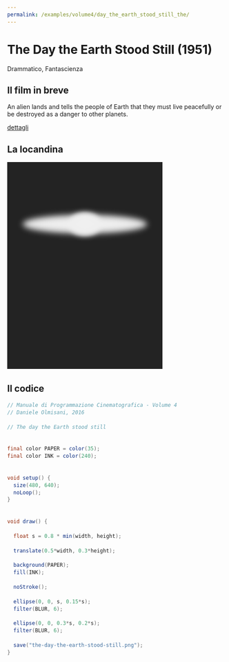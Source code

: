 ```yaml
---
permalink: /examples/volume4/day_the_earth_stood_still_the/
---
```

# The Day the Earth Stood Still (1951)

Drammatico, Fantascienza

## Il film in breve
An alien lands and tells the people of Earth that they must live peacefully or be destroyed as a danger to other planets.

[dettagli](https://www.imdb.com/title/tt0043456/)

## La locandina
<img src="the-day-the-earth-stood-still.png"  width="360px" title="The Day the Earth Stood Still">


## Il codice
```java
// Manuale di Programmazione Cinematografica - Volume 4
// Daniele Olmisani, 2016

// The day the Earth stood still


final color PAPER = color(35);
final color INK = color(240);


void setup() {
  size(480, 640);
  noLoop();
}


void draw() {
  
  float s = 0.8 * min(width, height);
  
  translate(0.5*width, 0.3*height);
  
  background(PAPER);
  fill(INK);
  
  noStroke();
  
  ellipse(0, 0, s, 0.15*s);
  filter(BLUR, 6);
  
  ellipse(0, 0, 0.3*s, 0.2*s);
  filter(BLUR, 6);
  
  save("the-day-the-earth-stood-still.png");
}
```
